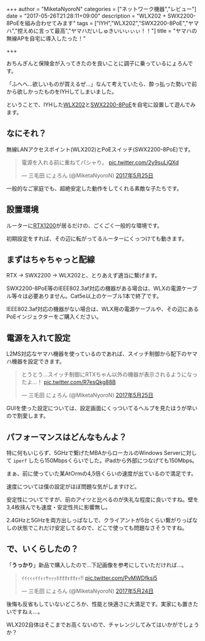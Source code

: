 +++
author = "MiketaNyoroN"
categories = ["ネットワーク機器","レビュー"]
date = "2017-05-26T21:28:11+09:00"
description = "WLX202 + SWX2200-8PoEを組み合わせてみます"
tags = ["IYH","WLX202","SWX2200-8PoE","ヤマハ","控えめに言って最高","ヤマハだいしゅきいいぃぃぃ！！"]
title = "ヤマハの無線APを自宅に導入したった！"

+++

おちんぎんと保険金が入ってきたのを良いことに調子に乗っているにょろんです。

「ふへへ…欲しいものが買えるぜ…」なんて考えていたら、酔っ払った勢いで前から欲しかったものをIYHしてしまいました。

ということで、IYHした[WLX202](http://amzn.to/2r4RC7q)と[SWX2200-8PoE](http://amzn.to/2roy0wc)を自宅に設置して遊んでみます。

<!--more-->

## なにそれ？

無線LANアクセスポイント(WLX202)とPoEスイッチ(SWX2200-8PoE)です。

<blockquote class="twitter-tweet" data-lang="ja"><p lang="ja" dir="ltr">電源を入れる前に重ねてパシャり。 <a href="https://t.co/2y9suLjQXd">pic.twitter.com/2y9suLjQXd</a></p>&mdash; 三毛田 にょろん (@MiketaNyoroN) <a href="https://twitter.com/MiketaNyoroN/status/867570487378890752">2017年5月25日</a></blockquote>
<script async src="//platform.twitter.com/widgets.js" charset="utf-8"></script>

一般的なご家庭でも、超絶安定した動作をしてくれる素敵な子たちです。


## 設置環境

ルーターに[RTX1200](http://amzn.to/2r57cQt)が居るだけの、ごくごく一般的な環境です。

初期設定をすれば、その辺に転がってるルーターにくっつけても動きます。


## まずはちゃちゃっと配線

RTX -> SWX2200 -> WLX202と、とりあえず適当に繋げます。

SWX2200-8PoE等のIEEE802.3af対応の機器がある場合は、WLXの電源ケーブル等々は必要ありません。Cat5e以上のケーブル1本で終了です。

IEEE802.3af対応の機器がない場合は、WLX用の電源ケーブルや、その辺にあるPoEインジェクターをご購入ください。


## 電源を入れて設定

L2MS対応なヤマハ機器を使っているのであれば、スイッチ制御から配下のヤマハ機器を設定できます。

<blockquote class="twitter-tweet" data-lang="ja"><p lang="ja" dir="ltr">とうとう…スイッチ制御にRTXちゃん以外の機器が表示されるようになったよ…！ <a href="https://t.co/R7esQkg88B">pic.twitter.com/R7esQkg88B</a></p>&mdash; 三毛田 にょろん (@MiketaNyoroN) <a href="https://twitter.com/MiketaNyoroN/status/867599327866245120">2017年5月25日</a></blockquote>
<script async src="//platform.twitter.com/widgets.js" charset="utf-8"></script>

GUIを使った設定については、設定画面にくっついてるヘルプを見たほうが早いので割愛します。


## パフォーマンスはどんなもんよ？

特に何もいじらず、5GHzで繋げたMBAからローカルのWindows Serverに対して `iperf` したら150Mbpsくらいでした。iPadから外部につなげても150Mbps。

まぁ、前に使っていた某At○rmの4,5倍くらいの速度が出ているので満足です。

速度については僕の設定がほぼ問題な気がしますけど。

安定性についてですが、前のアイツと比べるのが失礼な程度に良いですね。壁を3,4枚挟んでも速度・安定性共に影響無し。

2.4GHzと5GHzを両方出しっぱなしで、クライアントが5台くらい繋がりっぱなしの状態でこれだけ安定してるので、どこで使っても問題なさそうですね。


## で、いくらしたの？

「**うっかり**」新品で購入したので…下記画像を参考にしていただければ…。

<blockquote class="twitter-tweet" data-lang="ja"><p lang="ja" dir="ltr">ｲｲｨｨｨｲｲｨｨﾔｯｯｯﾎｵｵｵｫｵｵｫｨ!! <a href="https://t.co/PvMWDfksi5">pic.twitter.com/PvMWDfksi5</a></p>&mdash; 三毛田 にょろん (@MiketaNyoroN) <a href="https://twitter.com/MiketaNyoroN/status/867352472309743620">2017年5月24日</a></blockquote>
<script async src="//platform.twitter.com/widgets.js" charset="utf-8"></script>

後悔も反省もしていないどころか、性能と快適さに大満足です。実家にも置きたいですねぇ…。

WLX202自体はそこまでお高くないので、チャレンジしてみてはいかがでしょうか？

